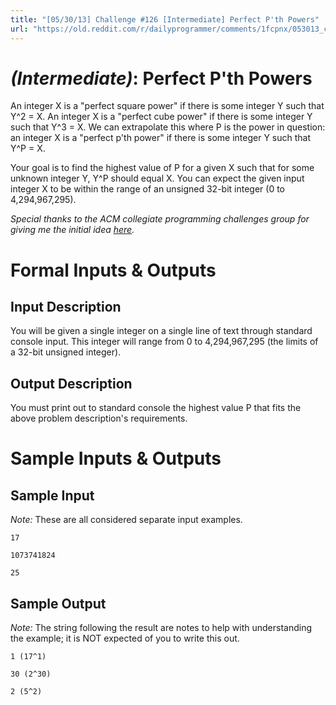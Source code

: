 ```yaml
---
title: "[05/30/13] Challenge #126 [Intermediate] Perfect P'th Powers"
url: "https://old.reddit.com/r/dailyprogrammer/comments/1fcpnx/053013_challenge_126_intermediate_perfect_pth/"
---
```


# [](#IntermediateIcon) *(Intermediate)*: Perfect P'th Powers

An integer X is a "perfect square power" if there is some integer Y such that Y^2 = X. An integer X is a "perfect cube power" if there is some integer Y such that Y^3 = X. We can extrapolate this where P is the power in question: an integer X is a "perfect p'th power" if there is some integer Y such that Y^P = X.

Your goal is to find the highest value of P for a given X such that for some unknown integer Y, Y^P should equal X. You can expect the given input integer X to be within the range of an unsigned 32-bit integer (0 to 4,294,967,295).

*Special thanks to the ACM collegiate programming challenges group for giving me the initial idea [here](http://uva.onlinejudge.org/index.php?option=onlinejudge&page=show_problem&problem=1563).*

# Formal Inputs & Outputs
## Input Description

You will be given a single integer on a single line of text through standard console input. This integer will range from 0 to 4,294,967,295 (the limits of a 32-bit unsigned integer).

## Output Description

You must print out to standard console the highest value P that fits the above problem description's requirements.

# Sample Inputs & Outputs
## Sample Input

*Note:* These are all considered separate input examples.

    17

    1073741824

    25

## Sample Output

*Note:* The string following the result are notes to help with understanding the example; it is NOT expected of you to write this out.

    1 (17^1)

    30 (2^30)

    2 (5^2)
